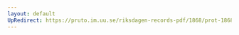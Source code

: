 ```yaml
---
layout: default
UpRedirect: https://pruto.im.uu.se/riksdagen-records-pdf/1868/prot-1868--fk--116/prot-1868--fk--116_001.pdf
---
```

